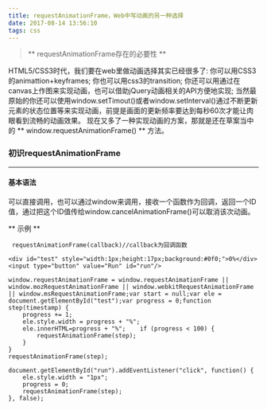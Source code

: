 ```yaml
---
title: requestAnimationFrame，Web中写动画的另一种选择
date: 2017-08-14 13:56:10
tags: css
---
```

> ** requestAnimationFrame存在的必要性 **

HTML5/CSS3时代，我们要在web里做动画选择其实已经很多了:
你可以用CSS3的animattion+keyframes;
你也可以用css3的transition;
你还可以用通过在canvas上作图来实现动画，也可以借助jQuery动画相关的API方便地实现;
当然最原始的你还可以使用window.setTimout()或者window.setInterval()通过不断更新元素的状态位置等来实现动画，前提是画面的更新频率要达到每秒60次才能让肉眼看到流畅的动画效果。
现在又多了一种实现动画的方案，那就是还在草案当中的 ** window.requestAnimationFrame() ** 方法。

 ### 初识requestAnimationFrame ###

 ---

 #### 基本语法 ####

 可以直接调用，也可以通过window来调用，接收一个函数作为回调，返回一个ID值，通过把这个ID值传给window.cancelAnimationFrame()可以取消该次动画。

 ** 示例 **

```
 requestAnimationFrame(callback)//callback为回调函数 

<div id="test" style="width:1px;height:17px;background:#0f0;">0%</div><input type="button" value="Run" id="run"/>

window.requestAnimationFrame = window.requestAnimationFrame || window.mozRequestAnimationFrame || window.webkitRequestAnimationFrame || window.msRequestAnimationFrame;var start = null;var ele = document.getElementById("test");var progress = 0;function step(timestamp) {
    progress += 1;
    ele.style.width = progress + "%";
    ele.innerHTML=progress + "%";    if (progress < 100) {
        requestAnimationFrame(step);
    }
}
requestAnimationFrame(step);

document.getElementById("run").addEventListener("click", function() {
    ele.style.width = "1px";
    progress = 0;
    requestAnimationFrame(step);
}, false);



	
```
